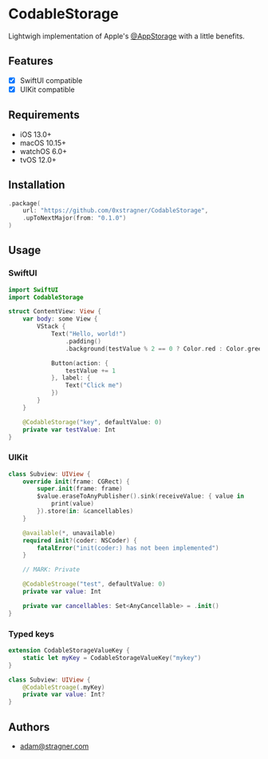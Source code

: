 # CodableStorage

Lightwigh implementation of Apple's [@AppStorage](https://developer.apple.com/documentation/swiftui/appstorage) with a little benefits.

## Features

- [x] SwiftUI compatible
- [x] UIKit compatible

## Requirements

- iOS 13.0+
- macOS 10.15+
- watchOS 6.0+
- tvOS 12.0+

## Installation

```swift
.package(
    url: "https://github.com/0xstragner/CodableStorage",
    .upToNextMajor(from: "0.1.0")
)
```

## Usage

### SwiftUI

```swift
import SwiftUI
import CodableStorage

struct ContentView: View {
    var body: some View {
        VStack {
            Text("Hello, world!")
                .padding()
                .background(testValue % 2 == 0 ? Color.red : Color.green)

            Button(action: {
                testValue += 1
            }, label: {
                Text("Click me")
            })
        }
    }

    @CodableStorage("key", defaultValue: 0)
    private var testValue: Int
}
```

### UIKit

```swift
class Subview: UIView {
    override init(frame: CGRect) {
        super.init(frame: frame)
        $value.eraseToAnyPublisher().sink(receiveValue: { value in
            print(value)
        }).store(in: &cancellables)
    }

    @available(*, unavailable)
    required init?(coder: NSCoder) {
        fatalError("init(coder:) has not been implemented")
    }

    // MARK: Private

    @CodableStroage("test", defaultValue: 0)
    private var value: Int

    private var cancellables: Set<AnyCancellable> = .init()
}
```

### Typed keys

```swift
extension CodableStorageValueKey {
    static let myKey = CodableStorageValueKey("mykey")
}

class Subview: UIView {
    @CodableStroage(.myKey)
    private var value: Int?
}
```

## Authors

- adam@stragner.com
